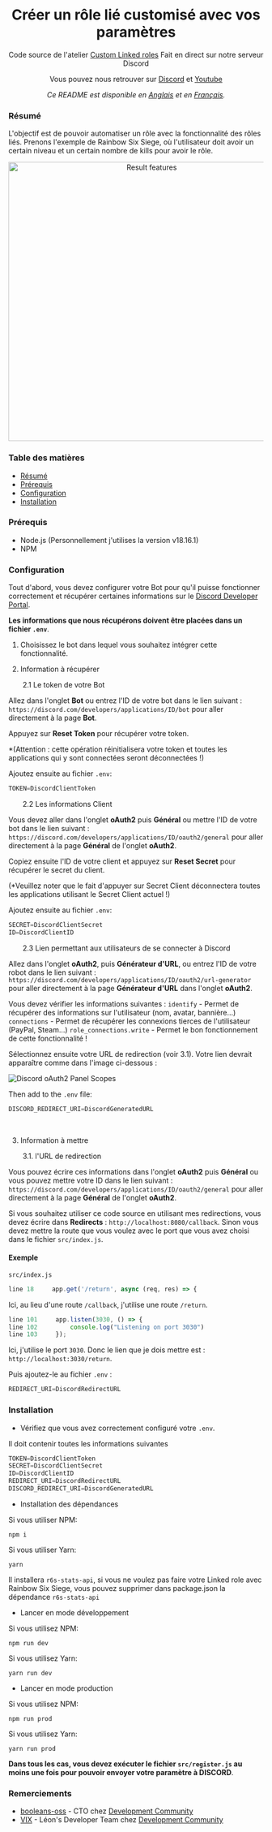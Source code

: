 <div align="center">
    <h1>Créer un rôle lié customisé avec vos paramètres</h1>
    <p>Code source de l'atelier <u>Custom Linked roles</u> Fait en direct sur notre serveur Discord</p>
    <p>Vous pouvez nous retrouver sur <a href="https://discord.com/invite/dev-community">Discord</a> et <a href="https://www.youtube.com/channel/UCmH1td7f73IEyYNNg5XDT9g">Youtube</a></p>
</div>

<div align="center">

*Ce README est disponible en <a href="/README.md">Anglais</a> et en <a href="/README.FR.md">Français</a>.*

</div>


### Résumé

L'objectif est de pouvoir automatiser un rôle avec la fonctionnalité des rôles liés. Prenons l'exemple de Rainbow Six Siege, où l'utilisateur doit avoir un certain niveau et un certain nombre de kills pour avoir le rôle.

<div align="center">
    <img src="./documentation/result-feature.png" alt="Result features" width="550"/>
</div>

### Table des matières

- [Résumé](#Résumé)
- [Prérequis](#Prérequis)
- [Configuration](#Configuration)
- [Installation](#Installation)

### Prérequis

- Node.js (Personnellement j'utilises la version v18.16.1)
- NPM

### Configuration

Tout d'abord, vous devez configurer votre Bot pour qu'il puisse fonctionner correctement et récupérer certaines informations sur le [Discord Developer Portal](https://discord.com/developers/applications).

**Les informations que nous récupérons doivent être placées dans un fichier `.env`**.

1. Choisissez le bot dans lequel vous souhaitez intégrer cette fonctionnalité.

2. Information à récupérer

&emsp;&emsp;2.1 Le token de votre Bot

Allez dans l'onglet **Bot** ou entrez l'ID de votre bot dans le lien suivant : `https://discord.com/developers/applications/ID/bot` pour aller directement à la page **Bot**.

Appuyez sur **Reset Token** pour récupérer votre token.

*(Attention : cette opération réinitialisera votre token et toutes les applications qui y sont connectées seront déconnectées !)

Ajoutez ensuite au fichier `.env`:
```js
TOKEN=DiscordClientToken
```

&emsp;&emsp;2.2 Les informations Client

Vous devez aller dans l'onglet **oAuth2** puis **Général** ou mettre l'ID de votre bot dans le lien suivant : `https://discord.com/developers/applications/ID/oauth2/general` pour aller directement à la page **Général** de l'onglet **oAuth2**.

Copiez ensuite l'ID de votre client et appuyez sur **Reset Secret** pour récupérer le secret du client.

(*Veuillez noter que le fait d'appuyer sur Secret Client déconnectera toutes les applications utilisant le Secret Client actuel !)

Ajoutez ensuite au fichier `.env`:
```js
SECRET=DiscordClientSecret
ID=DiscordClientID
```

&emsp;&emsp;2.3 Lien permettant aux utilisateurs de se connecter à Discord

Allez dans l'onglet **oAuth2**, puis **Générateur d'URL**, ou entrez l'ID de votre robot dans le lien suivant : `https://discord.com/developers/applications/ID/oauth2/url-generator` pour aller directement à la page **Générateur d'URL** dans l'onglet **oAuth2**.

Vous devez vérifier les informations suivantes :
`identify` - Permet de récupérer des informations sur l'utilisateur (nom, avatar, bannière...)
`connections` - Permet de récupérer les connexions tierces de l'utilisateur (PayPal, Steam...)
`role_connections.write` - Permet le bon fonctionnement de cette fonctionnalité !

Sélectionnez ensuite votre URL de redirection (voir 3.1).
Votre lien devrait apparaître comme dans l'image ci-dessous :

<img src="./documentation/oAuth2Scopes.png" alt="Discord oAuth2 Panel Scopes"/>
&emsp;

Then add to the `.env` file:
```js
DISCORD_REDIRECT_URI=DiscordGeneratedURL
```
&emsp;

3. Information à mettre

&emsp;&emsp;3.1. l'URL de redirection

Vous pouvez écrire ces informations dans l'onglet **oAuth2** puis **Général** ou vous pouvez mettre votre ID dans le lien suivant : `https://discord.com/developers/applications/ID/oauth2/general` pour aller directement à la page **Général** de l'onglet **oAuth2**.

Si vous souhaitez utiliser ce code source en utilisant mes redirections, vous devez écrire dans __Redirects__ : `http://localhost:8080/callback`.
Sinon vous devez mettre la route que vous voulez avec le port que vous avez choisi dans le fichier `src/index.js`.


#### Exemple

`src/index.js`
```js
line 18     app.get('/return', async (req, res) => {
```
Ici, au lieu d'une route `/callback`, j'utilise une route `/return`.
```js
line 101     app.listen(3030, () => {
line 102         console.log("Listening on port 3030")
line 103     });
```

Ici, j'utilise le port `3030`. Donc le lien que je dois mettre est : `http://localhost:3030/return`.

Puis ajoutez-le au fichier `.env` :
```js
REDIRECT_URI=DiscordRedirectURL
```

### Installation

- Vérifiez que vous avez correctement configuré votre `.env`.

Il doit contenir toutes les informations suivantes

```js
TOKEN=DiscordClientToken
SECRET=DiscordClientSecret
ID=DiscordClientID
REDIRECT_URI=DiscordRedirectURL
DISCORD_REDIRECT_URI=DiscordGeneratedURL
```

- Installation des dépendances

Si vous utiliser NPM:
```
npm i
```
Si vous utiliser Yarn:
```
yarn
```
Il installera `r6s-stats-api`, si vous ne voulez pas faire votre Linked role avec Rainbow Six Siege, vous pouvez supprimer dans package.json la dépendance `r6s-stats-api`

- Lancer en mode développement

Si vous utilisez NPM:
```
npm run dev
```
Si vous utilisez Yarn:
```
yarn run dev
```

- Lancer en mode production

Si vous utilisez NPM:
```
npm run prod
```
Si vous utilisez Yarn:
```
yarn run prod
```

**Dans tous les cas, vous devez exécuter le fichier `src/register.js` au moins une fois pour pouvoir envoyer votre paramètre à DISCORD**.


### Remerciements

- [booleans-oss](https://github.com/booleans-oss) - CTO chez [Development Community](https://github.com/development-community)
- [VIX](https://github.com/xMrVIXx) - Léon's Developer Team chez [Development Community](https://github.com/development-community)